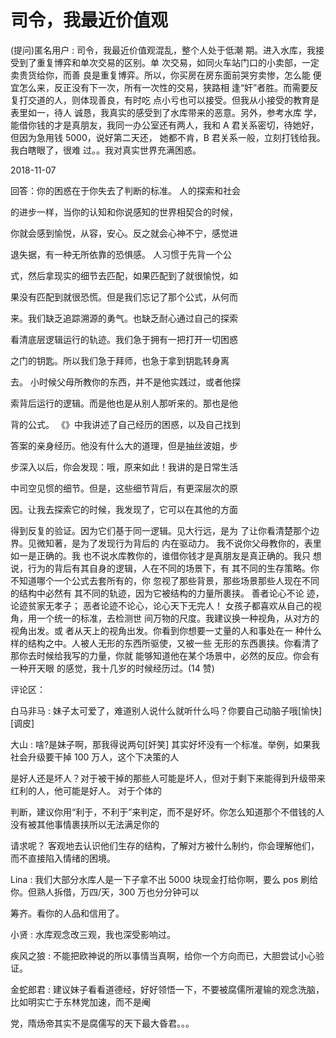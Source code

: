 # 司令，我最近价值观

(提问)匿名用户 : 司令，我最近价值观混乱，整个人处于低潮 期。进入水库，我接受到了重复博弈和单次交易的区别。单 次交易，如同火车站门口的小卖部，一定卖贵货给你，而善 良是重复博弈。所以，你买房在房东面前哭穷卖惨，怎么能 便宜怎么来，反正没有下一次，所有一次性的交易，狭路相 逢“奸”者胜。而需要反复打交道的人，则体现善良，有时吃 点小亏也可以接受。但我从小接受的教育是表里如一，待人 诚恳，我真实的感受到了水库带来的恶意。另外，参考水库 学，能借你钱的才是真朋友，我同一办公室还有两人，我和 A 君关系密切，待她好，但因为急用钱 5000，说好第二天还， 她都不肯，B 君关系一般，立刻打钱给我。我白瞎眼了，很难 过。。我对真实世界充满困惑。

2018-11-07

回答：你的困惑在于你失去了判断的标准。 人的探索和社会

的进步一样，当你的认知和你说感知的世界相契合的时候，

你就会感到愉悦，从容，安心。反之就会心神不宁，感觉进

退失据，有一种无所依靠的恐惧感。 人习惯于先背一个公

式，然后拿现实的细节去匹配，如果匹配到了就很愉悦，如

果没有匹配到就很恐慌。但是我们忘记了那个公式，从何而

来。我们缺乏追踪溯源的勇气。也缺乏耐心通过自己的探索

看清底层逻辑运行的轨迹。我们急于拥有一把打开一切困惑

之门的钥匙。所以我们急于拜师，也急于拿到钥匙转身离

去。 小时候父母所教你的东西，并不是他实践过，或者他探

索背后运行的逻辑。而是他也是从别人那听来的。那也是他

背的公式。 《》中我讲述了自己经历的困惑，以及自己找到

答案的亲身经历。他没有什么大的道理，但是抽丝波姐，步

步深入以后，你会发现：哦，原来如此！我讲的是日常生活

中司空见惯的细节。但是，这些细节背后，有更深层次的原

因。让我去探索它的时候，我发现了，它可以在其他的方面

得到反复的验证。因为它们基于同一逻辑。见大行远，是为 了让你看清楚那个边界。见微知著，是为了发现行为背后的 内在驱动力。 我不说你父母教你的，表里如一是正确的。我 也不说水库教你的，谁借你钱才是真朋友是真正确的。我只 想说，行为的背后有其自身的逻辑，人在不同的场景下，有 其不同的生存策略。你不知道哪个一个公式去套所有的，你 忽视了那些背景，那些场景那些人现在不同的结构中必然有 其不同的轨迹，因为它被结构的力量所裹挟。 善者论心不论 迹，论迹贫家无孝子； 恶者论迹不论心，论心天下无完人！ 女孩子都喜欢从自己的视角，用一个统一的标准，去检测世 间万物的尺度。我建议换一种视角，从对方的视角出发。或 者从天上的视角出发。你看到你想要一丈量的人和事处在一 种什么样的结构之中。人被人无形的东西所驱使，又被一些 无形的东西裹挟。你看清了那你去时候给我写的力量，你就 能够知道他在某个场景中，必然的反应。你会有一种开天眼 的感觉，我十几岁的时候经历过。(14 赞)

评论区：

白马非马 : 妹子太可爱了，难道别人说什么就听什么吗？你要自己动脑子哦[愉快][调皮]

大山 : 啥?是妹子啊，那我得说两句[奸笑] 其实好坏没有一个标准。举例，如果我社会升级要干掉 100 万人，这个下决策的人

是好人还是坏人？对于被干掉的那些人可能是坏人，但对于剩下来能得到升级带来红利的人，他可能是好人。 对于个体的

判断，建议你用“利于，不利于”来判定，而不是好坏。你怎么知道那个不借钱的人没有被其他事情裹挟所以无法满足你的

请求呢？ 客观地去认识他们生存的结构，了解对方被什么制约，你会理解他们，而不直接陷入情绪的困境。

Lina : 我们大部分水库人是一下子拿不出 5000 块现金打给你啊，要么 pos 刷给你。但熟人拆借，万四/天，300 万也分分钟可以

筹齐。看你的人品和信用了。

小贤 : 水库观念改三观，我也深受影响过。

疾风之狼 : 不能把欧神说的所以事情当真啊，给你一个方向而已，大胆尝试小心验证。

金蛇郎君 : 建议妹子看看道德经，好好领悟一下，不要被腐儒所灌输的观念洗脑，比如明实亡于东林党加速，而不是阉

党，隋炀帝其实不是腐儒写的天下最大昏君。。。